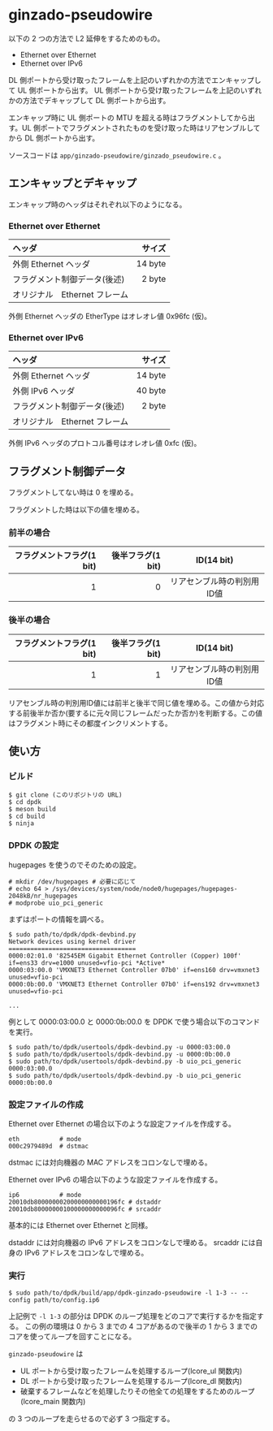 # ginzado-pseudowire

以下の 2 つの方法で L2 延伸をするためのもの。

* Ethernet over Ethernet
* Ethernet over IPv6

DL 側ポートから受け取ったフレームを上記のいずれかの方法でエンキャップして UL 側ポートから出す。
UL 側ポートから受け取ったフレームを上記のいずれかの方法でデキャップして DL 側ポートから出す。

エンキャップ時に UL 側ポートの MTU を超える時はフラグメントしてから出す。UL 側ポートでフラグメントされたものを受け取った時はリアセンブルしてから DL 側ポートから出す。

ソースコードは `app/ginzado-pseudowire/ginzado_pseudowire.c` 。

## エンキャップとデキャップ

エンキャップ時のヘッダはそれぞれ以下のようになる。

### Ethernet over Ethernet

| ヘッダ                        | サイズ   |
|:-----------------------------|--------:|
| 外側 Ethernet ヘッダ          | 14 byte |
| フラグメント制御データ(後述)     |  2 byte |
| オリジナル　Ethernet フレーム |         |

外側 Ethernet ヘッダの EtherType はオレオレ値 0x96fc (仮)。

### Ethernet over IPv6

| ヘッダ                        | サイズ   |
|:-----------------------------|--------:|
| 外側 Ethernet ヘッダ          | 14 byte |
| 外側 IPv6 ヘッダ              | 40 byte |
| フラグメント制御データ(後述)     |  2 byte |
| オリジナル　Ethernet フレーム |         |

外側 IPv6 ヘッダのプロトコル番号はオレオレ値 0xfc (仮)。

## フラグメント制御データ

フラグメントしてない時は 0 を埋める。

フラグメントした時は以下の値を埋める。

### 前半の場合

| フラグメントフラグ(1 bit) | 後半フラグ(1 bit) | ID(14 bit) |
|----------------:|----------:|:---:|
|               1 |         0 | リアセンブル時の判別用ID値|

### 後半の場合

| フラグメントフラグ(1 bit) | 後半フラグ(1 bit) | ID(14 bit) |
|----------------:|----------:|:---:|
|               1 |         1 | リアセンブル時の判別用ID値|

リアセンブル時の判別用ID値には前半と後半で同じ値を埋める。この値から対応する前後半か否か(要するに元々同じフレームだったか否か)を判断する。この値はフラグメント時にその都度インクリメントする。

## 使い方

### ビルド

```
$ git clone (このリポジトリの URL)
$ cd dpdk
$ meson build
$ cd build
$ ninja
```

### DPDK の設定

hugepages を使うのでそのための設定。

```
# mkdir /dev/hugepages # 必要に応じて
# echo 64 > /sys/devices/system/node/node0/hugepages/hugepages-2048kB/nr_hugepages
# modprobe uio_pci_generic
```

まずはポートの情報を調べる。

```
$ sudo path/to/dpdk/dpdk-devbind.py
Network devices using kernel driver
===================================
0000:02:01.0 '82545EM Gigabit Ethernet Controller (Copper) 100f' if=ens33 drv=e1000 unused=vfio-pci *Active*
0000:03:00.0 'VMXNET3 Ethernet Controller 07b0' if=ens160 drv=vmxnet3 unused=vfio-pci 
0000:0b:00.0 'VMXNET3 Ethernet Controller 07b0' if=ens192 drv=vmxnet3 unused=vfio-pci 

...
```

例として 0000:03:00.0 と 0000:0b:00.0 を DPDK で使う場合以下のコマンドを実行。

```
$ sudo path/to/dpdk/usertools/dpdk-devbind.py -u 0000:03:00.0
$ sudo path/to/dpdk/usertools/dpdk-devbind.py -u 0000:0b:00.0
$ sudo path/to/dpdk/usertools/dpdk-devbind.py -b uio_pci_generic 0000:03:00.0
$ sudo path/to/dpdk/usertools/dpdk-devbind.py -b uio_pci_generic 0000:0b:00.0
```

### 設定ファイルの作成

Ethernet over Ethernet の場合以下のような設定ファイルを作成する。

```
eth           # mode
000c2979489d  # dstmac
```

dstmac には対向機器の MAC アドレスをコロンなしで埋める。

Ethernet over IPv6 の場合以下のような設定ファイルを作成する。

```
ip6           # mode
20010db80000000200000000000196fc # dstaddr
20010db80000000100000000000096fc # srcaddr
```

基本的には Ethernet over Ethernet と同様。

dstaddr には対向機器の IPv6 アドレスをコロンなしで埋める。
srcaddr には自身の IPv6 アドレスをコロンなしで埋める。

### 実行

```
$ sudo path/to/dpdk/build/app/dpdk-ginzado-pseudowire -l 1-3 -- --config path/to/config.ip6
```

上記例で `-l 1-3` の部分は DPDK のループ処理をどのコアで実行するかを指定する。
この例の環境は 0 から 3 までの 4 コアがあるので後半の 1 から 3 までのコアを使ってループを回すことになる。

`ginzado-pseudowire` は

* UL ポートから受け取ったフレームを処理するループ(lcore_ul 関数内)
* DL ポートから受け取ったフレームを処理するループ(lcore_dl 関数内)
* 破棄するフレームなどを処理したりその他全ての処理をするためのループ(lcore_main 関数内)

の 3 つのループを走らせるので必ず 3 つ指定する。
